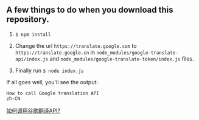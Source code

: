 ## A few things to do when you download this repository.

1. `$ npm install`

2. Change the url `https://translate.google.com` to `https://translate.google.cn` in `node_modules/google-translate-api/index.js` and `node_modules/google-translate-token/index.js` files.

3. Finally run `$ node index.js`

If all goes well, you'll see the output:
```
How to call Google translation API
zh-CN
```

[如何调用谷歌翻译API?](https://www.zhihu.com/question/47239748)